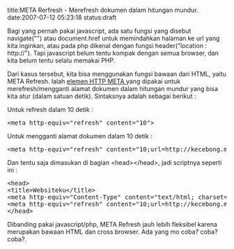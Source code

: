 title:META Rerfresh - Merefresh dokumen dalam hitungan mundur.
date:2007-07-12 05:23:18
status:draft


<p class="main">Bagi yang pernah pakai javascript, ada satu fungsi yang disebut navigate("") atau document.href untuk memindahkan halaman ke url yang kita inginkan, atau pada php dikenal dengan fungsi header("location : http://"). Tapi javascript belum tentu kompak dengan semua browser, dan kita belum tentu selalu memakai PHP.</p>
Dari kasus tersebut, kita bisa menggunakan fungsi bawaan dari HTML, yaitu META Refresh. Ialah <a href="http://en.wikipedia.org/wiki/Meta_element">elemen HTTP META </a> yang dipakai untuk merefresh/mengganti alamat dokumen dalam hitungan mundur yang bisa kita atur (dalam satuan detik). Sintaksnya adalah sebagai berikut :

Untuk refresh dalam 10 detik :
<pre>&lt;meta http-equiv="refresh" content="10"&gt;</pre>
Untuk mengganti alamat dokumen dalam 10 detik :
<pre>&lt;meta http-equiv="refresh" content="10;url=http://kecebong.madpage.com/blog/"&gt;</pre>
Dan tentu saja dimasukan di bagian &lt;head&gt;&lt;/head&gt;, jadi scriptnya seperti ini :
<pre>&lt;head&gt;
&lt;title&gt;Websiteku&lt;/title&gt;
&lt;meta http-equiv="Content-Type" content="text/html; charset=iso-8859-1"&gt;
&lt;meta http-equiv="refresh" content="10;url=http://kecebong.madpage.com/blog/"&gt;
&lt;/head&gt;</pre>
Dibanding pakai javascript/php, META Refresh jauh lebih fleksibel karena merupakan bawaan HTML dan cross browser. Ada yang mo coba? coba? coba?.